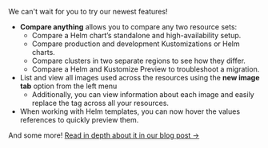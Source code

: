 We can't wait for you to try our newest features!
- **Compare anything** allows you to compare any two resource sets:
  - Compare a Helm chart’s standalone and high-availability setup.
  - Compare production and development Kustomizations or Helm charts.
  - Compare clusters in two separate regions to see how they differ.
  - Compare a Helm and Kustomize Preview to troubleshoot a migration.
- List and view all images used across the resources using the **new image tab** option from the left menu
  - Additionally, you can view information about each image and easily replace the tag across all your resources.
- When working with Helm templates, you can now hover the values references to quickly preview them.

And some more! [Read in depth about it in our blog post →](https://kubeshop.io/blog/monokle-1-8-0-release)
